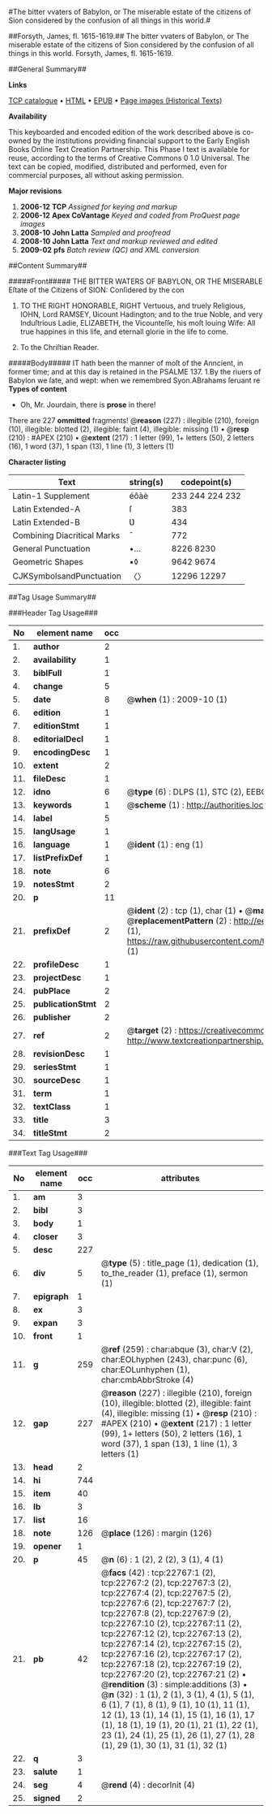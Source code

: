#The bitter vvaters of Babylon, or The miserable estate of the citizens of Sion considered by the confusion of all things in this world.#

##Forsyth, James, fl. 1615-1619.##
The bitter vvaters of Babylon, or The miserable estate of the citizens of Sion considered by the confusion of all things in this world.
Forsyth, James, fl. 1615-1619.

##General Summary##

**Links**

[TCP catalogue](http://www.ota.ox.ac.uk/tcp/)  • 
[HTML](http://tei.it.ox.ac.uk/tcp/Texts-HTML/free/A01/A01077.html)  • 
[EPUB](http://tei.it.ox.ac.uk/tcp/Texts-EPUB/free/A01/A01077.epub) • 
[Page images (Historical Texts)](https://data.historicaltexts.jisc.ac.uk/view?pubId=eebo-99857095e&pageId=eebo-99857095e-22767-1)

**Availability**

This keyboarded and encoded edition of the
	       work described above is co-owned by the institutions
	       providing financial support to the Early English Books
	       Online Text Creation Partnership. This Phase I text is
	       available for reuse, according to the terms of Creative
	       Commons 0 1.0 Universal. The text can be copied,
	       modified, distributed and performed, even for
	       commercial purposes, all without asking permission.

**Major revisions**

1. __2006-12__ __TCP__ *Assigned for keying and markup*
1. __2006-12__ __Apex CoVantage__ *Keyed and coded from ProQuest page images*
1. __2008-10__ __John Latta__ *Sampled and proofread*
1. __2008-10__ __John Latta__ *Text and markup reviewed and edited*
1. __2009-02__ __pfs__ *Batch review (QC) and XML conversion*

##Content Summary##

#####Front#####
THE BITTER WATERS OF BABYLON, OR THE MISERABLE Eſtate of the Citizens of SION: Conſidered by the con
1. TO THE RIGHT HONORABLE, RIGHT Vertuous, and truely Religious, IOHN, Lord RAMSEY, Ʋicount Hadington; and to the true Noble, and very Induſtrious Ladie, ELIZABETH, the Vicounteſſe, his moſt louing Wife: All true happines in this life, and eternall glorie in the life to come.

1. To the Chriſtian Reader.

#####Body#####
IT hath been the manner of moſt of the Anncient, in former time; and at this day is retained in the PSALME 137. 1.By the riuers of Babylon we ſate, and wept: when we remembred Syon.ABrahams ſeruant re
**Types of content**

  * Oh, Mr. Jourdain, there is **prose** in there!

There are 227 **ommitted** fragments! 
 @__reason__ (227) : illegible (210), foreign (10), illegible: blotted (2), illegible: faint (4), illegible: missing (1)  •  @__resp__ (210) : #APEX (210)  •  @__extent__ (217) : 1 letter (99), 1+ letters (50), 2 letters (16), 1 word (37), 1 span (13), 1 line (1), 3 letters (1)

**Character listing**


|Text|string(s)|codepoint(s)|
|---|---|---|
|Latin-1 Supplement|éôàè|233 244 224 232|
|Latin Extended-A|ſ|383|
|Latin Extended-B|Ʋ|434|
|Combining             Diacritical Marks|̄|772|
|General Punctuation|•…|8226 8230|
|Geometric Shapes|▪◊|9642 9674|
|CJKSymbolsandPunctuation|〈〉|12296 12297|

##Tag Usage Summary##

###Header Tag Usage###

|No|element name|occ|attributes|
|---|---|---|---|
|1.|__author__|2||
|2.|__availability__|1||
|3.|__biblFull__|1||
|4.|__change__|5||
|5.|__date__|8| @__when__ (1) : 2009-10 (1)|
|6.|__edition__|1||
|7.|__editionStmt__|1||
|8.|__editorialDecl__|1||
|9.|__encodingDesc__|1||
|10.|__extent__|2||
|11.|__fileDesc__|1||
|12.|__idno__|6| @__type__ (6) : DLPS (1), STC (2), EEBO-CITATION (1), PROQUEST (1), VID (1)|
|13.|__keywords__|1| @__scheme__ (1) : http://authorities.loc.gov/ (1)|
|14.|__label__|5||
|15.|__langUsage__|1||
|16.|__language__|1| @__ident__ (1) : eng (1)|
|17.|__listPrefixDef__|1||
|18.|__note__|6||
|19.|__notesStmt__|2||
|20.|__p__|11||
|21.|__prefixDef__|2| @__ident__ (2) : tcp (1), char (1)  •  @__matchPattern__ (2) : ([0-9\-]+):([0-9IVX]+) (1), (.+) (1)  •  @__replacementPattern__ (2) : http://eebo.chadwyck.com/downloadtiff?vid=$1&page=$2 (1), https://raw.githubusercontent.com/textcreationpartnership/Texts/master/tcpchars.xml#$1 (1)|
|22.|__profileDesc__|1||
|23.|__projectDesc__|1||
|24.|__pubPlace__|2||
|25.|__publicationStmt__|2||
|26.|__publisher__|2||
|27.|__ref__|2| @__target__ (2) : https://creativecommons.org/publicdomain/zero/1.0/ (1), http://www.textcreationpartnership.org/docs/. (1)|
|28.|__revisionDesc__|1||
|29.|__seriesStmt__|1||
|30.|__sourceDesc__|1||
|31.|__term__|1||
|32.|__textClass__|1||
|33.|__title__|3||
|34.|__titleStmt__|2||


###Text Tag Usage###

|No|element name|occ|attributes|
|---|---|---|---|
|1.|__am__|3||
|2.|__bibl__|3||
|3.|__body__|1||
|4.|__closer__|3||
|5.|__desc__|227||
|6.|__div__|5| @__type__ (5) : title_page (1), dedication (1), to_the_reader (1), preface (1), sermon (1)|
|7.|__epigraph__|1||
|8.|__ex__|3||
|9.|__expan__|3||
|10.|__front__|1||
|11.|__g__|259| @__ref__ (259) : char:abque (3), char:V (2), char:EOLhyphen (243), char:punc (6), char:EOLunhyphen (1), char:cmbAbbrStroke (4)|
|12.|__gap__|227| @__reason__ (227) : illegible (210), foreign (10), illegible: blotted (2), illegible: faint (4), illegible: missing (1)  •  @__resp__ (210) : #APEX (210)  •  @__extent__ (217) : 1 letter (99), 1+ letters (50), 2 letters (16), 1 word (37), 1 span (13), 1 line (1), 3 letters (1)|
|13.|__head__|2||
|14.|__hi__|744||
|15.|__item__|40||
|16.|__lb__|3||
|17.|__list__|16||
|18.|__note__|126| @__place__ (126) : margin (126)|
|19.|__opener__|1||
|20.|__p__|45| @__n__ (6) : 1 (2), 2 (2), 3 (1), 4 (1)|
|21.|__pb__|42| @__facs__ (42) : tcp:22767:1 (2), tcp:22767:2 (2), tcp:22767:3 (2), tcp:22767:4 (2), tcp:22767:5 (2), tcp:22767:6 (2), tcp:22767:7 (2), tcp:22767:8 (2), tcp:22767:9 (2), tcp:22767:10 (2), tcp:22767:11 (2), tcp:22767:12 (2), tcp:22767:13 (2), tcp:22767:14 (2), tcp:22767:15 (2), tcp:22767:16 (2), tcp:22767:17 (2), tcp:22767:18 (2), tcp:22767:19 (2), tcp:22767:20 (2), tcp:22767:21 (2)  •  @__rendition__ (3) : simple:additions (3)  •  @__n__ (32) : 1 (1), 2 (1), 3 (1), 4 (1), 5 (1), 6 (1), 7 (1), 8 (1), 9 (1), 10 (1), 11 (1), 12 (1), 13 (1), 14 (1), 15 (1), 16 (1), 17 (1), 18 (1), 19 (1), 20 (1), 21 (1), 22 (1), 23 (1), 24 (1), 25 (1), 26 (1), 27 (1), 28 (1), 29 (1), 30 (1), 31 (1), 32 (1)|
|22.|__q__|3||
|23.|__salute__|1||
|24.|__seg__|4| @__rend__ (4) : decorInit (4)|
|25.|__signed__|2||
